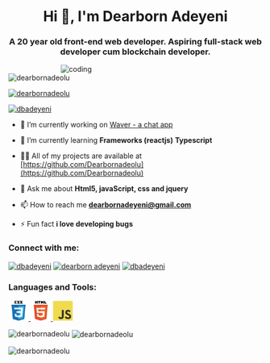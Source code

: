 <h1 align="center">Hi 👋, I'm Dearborn Adeyeni</h1>
<h3 align="center">A 20 year old front-end web developer. Aspiring full-stack web developer cum blockchain developer.</h3>
<img align='right' alt='coding' width='400' src='https://media.tenor.com/GfSX-u7VGM4AAAAC/coding.gif'
<p align="left"> <img src="https://komarev.com/ghpvc/?username=dearbornadeolu&label=Profile%20views&color=0e75b6&style=flat" alt="dearbornadeolu" /> </p>

<p align="left"> <a href="https://github.com/ryo-ma/github-profile-trophy"><img src="https://github-profile-trophy.vercel.app/?username=dearbornadeolu" alt="dearbornadeolu" /></a> </p>

<p align="left"> <a href="https://twitter.com/dbadeyeni" target="blank"><img src="https://img.shields.io/twitter/follow/dbadeyeni?logo=twitter&style=for-the-badge" alt="dbadeyeni" /></a> </p>

- 🔭 I’m currently working on [Waver - a chat app](https://github.com/Dearbornadeolu/WAVER-CHAT-APP)

- 🌱 I’m currently learning **Frameworks (reactjs)** **Typescript**

- 👨‍💻 All of my projects are available at [https://github.com/Dearbornadeolu](https://github.com/Dearbornadeolu)

- 💬 Ask me about **Html5, javaScript, css and jquery**

- 📫 How to reach me **dearbornadeyeni@gmail.com**

- ⚡ Fun fact **i love developing bugs**

<h3 align="left">Connect with me:</h3>
<p align="left">
<a href="https://twitter.com/dbadeyeni" target="blank"><img align="center" src="https://raw.githubusercontent.com/rahuldkjain/github-profile-readme-generator/master/src/images/icons/Social/twitter.svg" alt="dbadeyeni" height="30" width="40" /></a>
<a href="https://linkedin.com/in/dearborn adeyeni" target="blank"><img align="center" src="https://raw.githubusercontent.com/rahuldkjain/github-profile-readme-generator/master/src/images/icons/Social/linked-in-alt.svg" alt="dearborn adeyeni" height="30" width="40" /></a>
<a href="https://instagram.com/dbadeyeni" target="blank"><img align="center" src="https://raw.githubusercontent.com/rahuldkjain/github-profile-readme-generator/master/src/images/icons/Social/instagram.svg" alt="dbadeyeni" height="30" width="40" /></a>
</p>

<h3 align="left">Languages and Tools:</h3>
<p align="left"> <a href="https://www.w3schools.com/css/" target="_blank" rel="noreferrer"> <img src="https://raw.githubusercontent.com/devicons/devicon/master/icons/css3/css3-original-wordmark.svg" alt="css3" width="40" height="40"/> </a> <a href="https://www.w3.org/html/" target="_blank" rel="noreferrer"> <img src="https://raw.githubusercontent.com/devicons/devicon/master/icons/html5/html5-original-wordmark.svg" alt="html5" width="40" height="40"/> </a> <a href="https://developer.mozilla.org/en-US/docs/Web/JavaScript" target="_blank" rel="noreferrer"> <img src="https://raw.githubusercontent.com/devicons/devicon/master/icons/javascript/javascript-original.svg" alt="javascript" width="40" height="40"/> </a> </p>

<p><img align="left" src="https://github-readme-stats.vercel.app/api/top-langs?username=dearbornadeolu&show_icons=true&locale=en&layout=compact" alt="dearbornadeolu" /></p>

<p>&nbsp;<img align="center" src="https://github-readme-stats.vercel.app/api?username=dearbornadeolu&show_icons=true&locale=en" alt="dearbornadeolu" /></p>

<p><img align="center" src="https://github-readme-streak-stats.herokuapp.com/?user=dearbornadeolu&" alt="dearbornadeolu" /></p>
